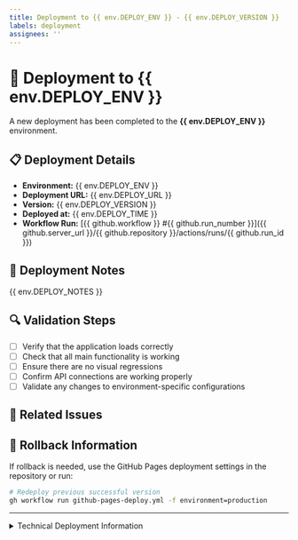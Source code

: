 ```yaml
---
title: Deployment to {{ env.DEPLOY_ENV }} - {{ env.DEPLOY_VERSION }}
labels: deployment
assignees: ''
---
```


# 🚀 Deployment to {{ env.DEPLOY_ENV }}

A new deployment has been completed to the **{{ env.DEPLOY_ENV }}** environment.

## 📋 Deployment Details

- **Environment:** {{ env.DEPLOY_ENV }}
- **Deployment URL:** {{ env.DEPLOY_URL }}
- **Version:** {{ env.DEPLOY_VERSION }}
- **Deployed at:** {{ env.DEPLOY_TIME }}
- **Workflow Run:** [{{ github.workflow }} #{{ github.run_number }}]({{ github.server_url }}/{{ github.repository }}/actions/runs/{{ github.run_id }})

## 📝 Deployment Notes

{{ env.DEPLOY_NOTES }}

## 🔍 Validation Steps

- [ ] Verify that the application loads correctly
- [ ] Check that all main functionality is working
- [ ] Ensure there are no visual regressions
- [ ] Confirm API connections are working properly
- [ ] Validate any changes to environment-specific configurations

## 📌 Related Issues

<!-- The following section will automatically link issues mentioned in the deployment notes -->

<!-- Mention any associated PRs here with the #PR_NUMBER syntax -->

## 🔄 Rollback Information

If rollback is needed, use the GitHub Pages deployment settings in the repository or run:

```bash
# Redeploy previous successful version
gh workflow run github-pages-deploy.yml -f environment=production
```

---

<details>
<summary>Technical Deployment Information</summary>

- **Git SHA:** {{ github.sha }}
- **Workflow:** {{ github.workflow }}
- **Trigger:** {{ github.event_name }}
- **Branch:** {{ github.ref_name }}
- **Runner:** {{ runner.os }}

</details>